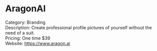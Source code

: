 # AragonAI

Category: Branding  
Description: Create professional profile pictures of yourself without the need of a suit.  
Pricing: One time $39  
Website: https://www.aragon.ai
